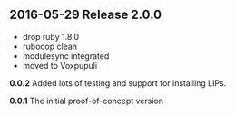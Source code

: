 ## 2016-05-29 Release 2.0.0

* drop ruby 1.8.0
* rubocop clean
* modulesync integrated
* moved to Voxpupuli

__0.0.2__
Added lots of testing and support for installing LIPs.

__0.0.1__
The initial proof-of-concept version
